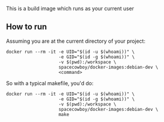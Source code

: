 This is a build image which runs as your current user

## How to run

Assuming you are at the current directory of your project:

```
docker run --rm -it -e UID="$(id -u $(whoami))" \
                    -e GID="$(id -g $(whoami))" \
                    -v $(pwd):/workspace \
                    spacecowboy/docker-images:debian-dev \
                    <command>
```

So with a typical makefile, you'd do:


```
docker run --rm -it -e UID="$(id -u $(whoami))" \
                    -e GID="$(id -g $(whoami))" \
                    -v $(pwd):/workspace \
                    spacecowboy/docker-images:debian-dev \
                    make
```
